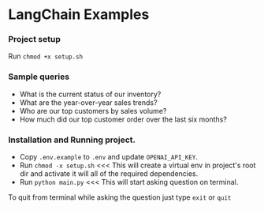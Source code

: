 # LangChain Examples

### Project setup
Run `chmod +x setup.sh`


### Sample queries
- What is the current status of our inventory?
- What are the year-over-year sales trends?
- Who are our top customers by sales volume?
- How much did our top customer order over the last six months?


### Installation and Running project.
- Copy `.env.example` to `.env` and update `OPENAI_API_KEY`.
- Run `chmod -x setup.sh`   <<< This will create a virtual env in project's root dir and activate it will all of the required dependencies.
- Run `python main.py`  <<< This will start asking question on terminal.

To quit from terminal while asking the question just type `exit` or `quit`
